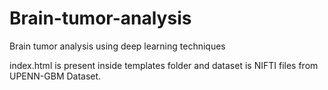 # Brain-tumor-analysis
Brain tumor analysis using deep learning techniques

index.html is present inside templates folder and dataset is NIFTI files from UPENN-GBM Dataset.
